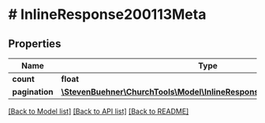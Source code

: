 # # InlineResponse200113Meta

## Properties

Name | Type | Description | Notes
------------ | ------------- | ------------- | -------------
**count** | **float** |  |
**pagination** | [**\StevenBuehner\ChurchTools\Model\InlineResponse200113MetaPagination**](InlineResponse200113MetaPagination.md) |  |

[[Back to Model list]](../../README.md#models) [[Back to API list]](../../README.md#endpoints) [[Back to README]](../../README.md)

